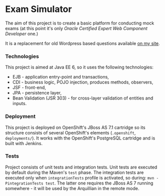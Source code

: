 Exam Simulator
===============

The aim of this project is to create a basic platform for conducting mock exams 
(at this point it's only *Oracle Certified Expert Web Component Developer* one.) 

It is a replacement for old Wordpress based questions available [on my site](http://piotrnowicki.com/2011/03/jee-6-scwcd-mock-questions/).

### Technologies

This project is aimed at Java EE 6, so it uses the following technologies: 

* EJB - application entry-point and transactions,
* CDI - business logic, POJO injection, produces methods, observers,
* JSF - front-end,
* JPA - persistence layer,
* Bean Validation (JSR 303) - for cross-layer validation of entities and inputs.

### Deployment

This project is deployed on OpenShift's JBoss AS 7.1 cartridge so its structure 
consists of several OpenShift's elements (`.openshift`, `deployments/`). 
It works with the OpenShift's PostgreSQL cartridge and is built with Jenkins.

### Tests

Project consists of unit tests and integration tests. Unit tests are executed by default during the
Maven's `test` phase. The integration tests are executed only when `integrationTests` profile is activated,
so during: `mvn -PintegrationTests test`. The latter one requires the JBoss AS 7 running somewhere - 
it will be used by the Arquillian in the remote mode. 
